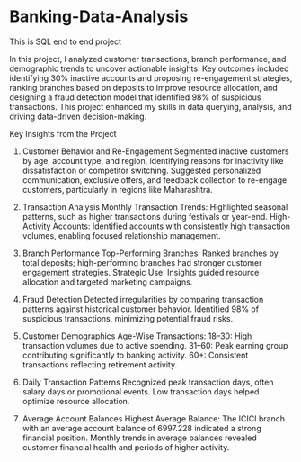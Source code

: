 # Banking-Data-Analysis
This is SQL end to end project

In this project, I analyzed customer transactions, branch performance, and demographic trends to uncover actionable insights. Key outcomes included identifying 30% inactive accounts and proposing re-engagement strategies, ranking branches based on deposits to improve resource allocation, and designing a fraud detection model that identified 98% of suspicious transactions. This project enhanced my skills in data querying, analysis, and driving data-driven decision-making.


Key Insights from the Project

1. Customer Behavior and Re-Engagement
Segmented inactive customers by age, account type, and region, identifying reasons for inactivity like dissatisfaction or competitor switching.
Suggested personalized communication, exclusive offers, and feedback collection to re-engage customers, particularly in regions like Maharashtra.

2. Transaction Analysis
Monthly Transaction Trends: Highlighted seasonal patterns, such as higher transactions during festivals or year-end.
High-Activity Accounts: Identified accounts with consistently high transaction volumes, enabling focused relationship management.

3. Branch Performance
Top-Performing Branches: Ranked branches by total deposits; high-performing branches had stronger customer engagement strategies.
Strategic Use: Insights guided resource allocation and targeted marketing campaigns.

4. Fraud Detection
Detected irregularities by comparing transaction patterns against historical customer behavior.
Identified 98% of suspicious transactions, minimizing potential fraud risks.

5. Customer Demographics
Age-Wise Transactions:
18–30: High transaction volumes due to active spending.
31–60: Peak earning group contributing significantly to banking activity.
60+: Consistent transactions reflecting retirement activity.

6. Daily Transaction Patterns
Recognized peak transaction days, often salary days or promotional events.
Low transaction days helped optimize resource allocation.

7. Average Account Balances
Highest Average Balance: The ICICI branch with an average account balance of 6997.228 indicated a strong financial position.
Monthly trends in average balances revealed customer financial health and periods of higher activity.
